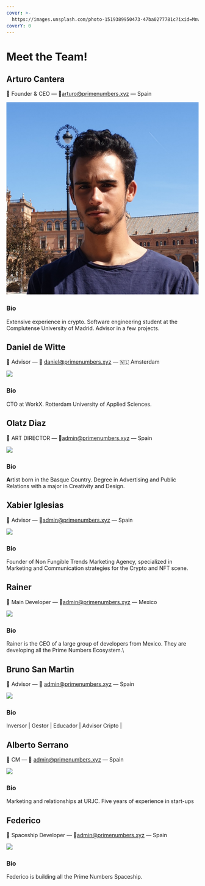 ```yaml
---
cover: >-
  https://images.unsplash.com/photo-1519389950473-47ba0277781c?ixid=MnwxMjA3fDB8MHxwaG90by1wYWdlfHx8fGVufDB8fHx8&ixlib=rb-1.2.1&auto=format&fit=crop&w=2970&q=80
coverY: 0
---
```


# Meet the Team!

## Arturo Cantera

👋 Founder & CEO — 💌arturo@primenumbers.xyz — Spain

![](../.gitbook/assets/artuproyecto.jpg)

### Bio

Extensive experience in crypto. Software engineering student at the Complutense University of Madrid. Advisor in a few projects.

## Daniel de Witte

👋 Advisor — 💌 daniel@primenumbers.xyz — 🇳🇱 Amsterdam

![](../.gitbook/assets/HuymJaIk\_400x400.jpg)

### Bio

CTO at WorkX. Rotterdam University of Applied Sciences.

## Olatz Diaz

👋 ART DIRECTOR — 💌admin@primenumbers.xyz — Spain

![](../.gitbook/assets/photo\_2021-12-23\_16-32-22.jpg)

### Bio

**A**rtist born in the Basque Country. Degree in Advertising and Public Relations with a major in Creativity and Design.

## Xabier Iglesias

👋 Advisor — 💌admin@primenumbers.xyz — Spain

![](../.gitbook/assets/photo\_2022-09-01\_14-36-07.jpg)

### Bio

Founder of Non Fungible Trends Marketing Agency, specialized in Marketing and Communication strategies for the Crypto and NFT scene.

## Rainer

👋 Main Developer — 💌admin@primenumbers.xyz — Mexico

![](<../.gitbook/assets/31 HM Prime Numbers (1).jpg>)

### Bio

Rainer is the CEO of a large group of developers from Mexico. They are developing all the Prime Numbers Ecosystem.\




## Bruno San Martin

👋 Advisor — 💌 admin@primenumbers.xyz — Spain

![](../.gitbook/assets/Nb3GQBt1\_400x400.jpg)

### Bio

Inversor | Gestor | Educador | Advisor Cripto |



## Alberto Serrano

👋 CM — 💌 admin@primenumbers.xyz — Spain

![](../.gitbook/assets/photo\_2021-12-15\_10-38-06.jpg)

### Bio

Marketing and relationships at URJC. Five years of experience in start-ups



## **Federico**

👋 Spaceship Developer — 💌admin@primenumbers.xyz — Spain

![](<../.gitbook/assets/1\_ZT5pOj2dj6m9c2pfRMlKjA (1).png>)

### Bio

Federico is building all the Prime Numbers Spaceship.

###
